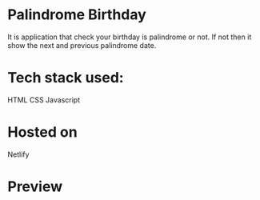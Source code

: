 # Palindrome Birthday
It is application that check your birthday is palindrome or not. If not then it show the next and previous palindrome date.


# Tech stack used:
 HTML
 CSS
 Javascript

# Hosted on
Netlify

# Preview
 